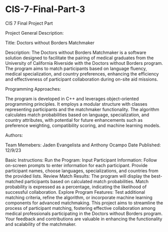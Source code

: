 # CIS-7-Final-Part-3
CIS 7 Final Project Part 

Project General Description:

 Title: Doctors without Borders Matchmaker

 Description: The Doctors without Borders Matchmaker is a software solution designed to facilitate the pairing of medical graduates from the University of California Riverside with the Doctors without Borders program. The program aims to match participants based on language fluency, medical specialization, and country preferences, enhancing the efficiency and effectiveness of participant collaboration during on-site aid missions.

 Programming Approaches:

 The program is developed in C++ and leverages object-oriented programming principles. It employs a modular structure with classes representing participants and the matchmaker functionality. The algorithm calculates match probabilities based on language, specialization, and country attributes, with potential for future enhancements such as preference weighting, compatibility scoring, and machine learning models.

 Authors:

 Team Memebers: Jaden Evangelista and Anthony Ocampo
 Date Published: 12/9/23


 Basic Instructions:
 Run the Program:
 Input Participant Information:
 Follow on-screen prompts to enter information for each participant.
 Provide participant names, choose languages, specializations, and countries from the provided lists.
 Review Match Results:
 The program will display the best-matched participants based on calculated match probabilities.
 Match probability is expressed as a percentage, indicating the likelihood of successful collaboration.
 Explore Program Features:
 Test additional matching criteria, refine the algorithm, or incorporate machine learning components for advanced matchmaking.
 This project aims to streamline the process of participant matching, fostering effective collaboration among medical professionals participating in the Doctors without Borders program. Your feedback and contributions are valuable in enhancing the functionality and scalability of the matchmaker.
